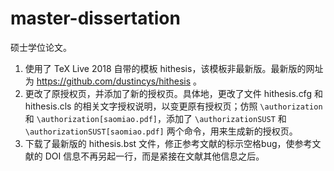 # master-dissertation

硕士学位论文。

1. 使用了 TeX Live 2018 自带的模板 hithesis，该模板非最新版。最新版的网址为 https://github.com/dustincys/hithesis 。
2. 更改了原授权页，并添加了新的授权页。具体地，更改了文件 hithesis.cfg 和 hithesis.cls 的相关文字授权说明，以变更原有授权页；仿照 `\authorization` 和 `\authorization[saomiao.pdf]`，添加了 `\authorizationSUST` 和 `\authorizationSUST[saomiao.pdf]` 两个命令，用来生成新的授权页。
3. 下载了最新版的 hithesis.bst 文件，修正参考文献的标示空格bug，使参考文献的 DOI 信息不再另起一行，而是紧接在文献其他信息之后。
